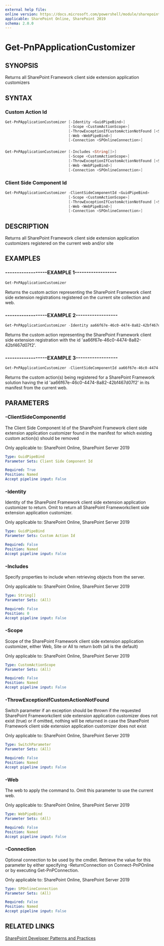 ```yaml
---
external help file:
online version: https://docs.microsoft.com/powershell/module/sharepoint-pnp/get-pnpapplicationcustomizer
applicable: SharePoint Online, SharePoint 2019
schema: 2.0.0
---
```


# Get-PnPApplicationCustomizer

## SYNOPSIS
Returns all SharePoint Framework client side extension application customizers

## SYNTAX 

### Custom Action Id
```powershell
Get-PnPApplicationCustomizer [-Identity <GuidPipeBind>]
                             [-Scope <CustomActionScope>]
                             [-ThrowExceptionIfCustomActionNotFound [<SwitchParameter>]]
                             [-Web <WebPipeBind>]
                             [-Connection <SPOnlineConnection>]
```

### 
```powershell
Get-PnPApplicationCustomizer [-Includes <String[]>]
                             [-Scope <CustomActionScope>]
                             [-ThrowExceptionIfCustomActionNotFound [<SwitchParameter>]]
                             [-Web <WebPipeBind>]
                             [-Connection <SPOnlineConnection>]
```

### Client Side Component Id
```powershell
Get-PnPApplicationCustomizer -ClientSideComponentId <GuidPipeBind>
                             [-Scope <CustomActionScope>]
                             [-ThrowExceptionIfCustomActionNotFound [<SwitchParameter>]]
                             [-Web <WebPipeBind>]
                             [-Connection <SPOnlineConnection>]
```

## DESCRIPTION
Returns all SharePoint Framework client side extension application customizers registered on the current web and/or site

## EXAMPLES

### ------------------EXAMPLE 1------------------
```powershell
Get-PnPApplicationCustomizer
```

Returns the custom action representing the SharePoint Framework client side extension registrations registered on the current site collection and web.

### ------------------EXAMPLE 2------------------
```powershell
Get-PnPApplicationCustomizer -Identity aa66f67e-46c0-4474-8a82-42bf467d07f2
```

Returns the custom action representing the SharePoint Framework client side extension registration with the id 'aa66f67e-46c0-4474-8a82-42bf467d07f2'.

### ------------------EXAMPLE 3------------------
```powershell
Get-PnPApplicationCustomizer -ClientSideComponentId aa66f67e-46c0-4474-8a82-42bf467d07f2 -Scope Web
```

Returns the custom action(s) being registered for a SharePoint Framework solution having the id 'aa66f67e-46c0-4474-8a82-42bf467d07f2' in its manifest from the current web.

## PARAMETERS

### -ClientSideComponentId
The Client Side Component Id of the SharePoint Framework client side extension application customizer found in the manifest for which existing custom action(s) should be removed

Only applicable to: SharePoint Online, SharePoint Server 2019

```yaml
Type: GuidPipeBind
Parameter Sets: Client Side Component Id

Required: True
Position: Named
Accept pipeline input: False
```

### -Identity
Identity of the SharePoint Framework client side extension application customizer to return. Omit to return all SharePoint Frameworkclient side extension application customizer.

Only applicable to: SharePoint Online, SharePoint Server 2019

```yaml
Type: GuidPipeBind
Parameter Sets: Custom Action Id

Required: False
Position: Named
Accept pipeline input: False
```

### -Includes
Specify properties to include when retrieving objects from the server.

Only applicable to: SharePoint Online, SharePoint Server 2019

```yaml
Type: String[]
Parameter Sets: (All)

Required: False
Position: 0
Accept pipeline input: False
```

### -Scope
Scope of the SharePoint Framework client side extension application customizer, either Web, Site or All to return both (all is the default)

Only applicable to: SharePoint Online, SharePoint Server 2019

```yaml
Type: CustomActionScope
Parameter Sets: (All)

Required: False
Position: Named
Accept pipeline input: False
```

### -ThrowExceptionIfCustomActionNotFound
Switch parameter if an exception should be thrown if the requested SharePoint Frameworkclient side extension application customizer does not exist (true) or if omitted, nothing will be returned in case the SharePoint Framework client side extension application customizer does not exist

Only applicable to: SharePoint Online, SharePoint Server 2019

```yaml
Type: SwitchParameter
Parameter Sets: (All)

Required: False
Position: Named
Accept pipeline input: False
```

### -Web
The web to apply the command to. Omit this parameter to use the current web.

Only applicable to: SharePoint Online, SharePoint Server 2019

```yaml
Type: WebPipeBind
Parameter Sets: (All)

Required: False
Position: Named
Accept pipeline input: False
```

### -Connection
Optional connection to be used by the cmdlet. Retrieve the value for this parameter by either specifying -ReturnConnection on Connect-PnPOnline or by executing Get-PnPConnection.

Only applicable to: SharePoint Online, SharePoint Server 2019

```yaml
Type: SPOnlineConnection
Parameter Sets: (All)

Required: False
Position: Named
Accept pipeline input: False
```

## RELATED LINKS

[SharePoint Developer Patterns and Practices](https://aka.ms/sppnp)